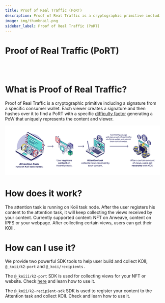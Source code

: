 ```yaml
---
title: Proof of Real Traffic (PoRT)
description: Proof of Real Traffic is a cryptographic primitive including a signature from a specific consumer wallet.
image: img/thumbnail.png
sidebar_label: Proof of Real Traffic (PoRT)
---
```


# Proof of Real Traffic (PoRT)

<br/>
<br/>

# What is Proof of Real Traffic?

Proof of Real Traffic is a cryptographic primitive including a signature from a specific consumer wallet. Each viewer creates a signature and then hashes over it to find a PoRT with a specific [difficulty factor](https://btc.com/stats/diff) generating a PoW that uniquely represents the content and viewer.

![PoRT](../img/PoRT.svg)

# How does it work?

The attention task is running on Koii task node. After the user registers his content to the attention task, it will keep collecting the views received by your content. Currently supported content: NFT on Arweave, content on IPFS or your webpage. After collecting certain views, users can get their KOII.

# How can I use it?

We provide two powerful SDK tools to help user build and collect KOII, `@_koii/k2-port` and `@_koii/recipients.`

The `@_koiii/k2-port` SDK is used for collecting views for your NFT or website. Check [here](./registering-content) and learn how to use it.

The `@_koii/k2-recipient-sdk` SDK is used to register your content to the Attention task and collect KOII. Check and learn how to use it.

